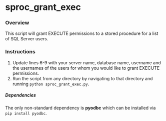 # sproc_grant_exec

### Overview
This script will grant EXECUTE permissions to a stored procedure for a list of SQL Server users.

### Instructions
1. Update lines 6-9 with your server name, database name, username and the usernames of the users for whom you would like to grant EXECUTE permissions.
2. Run the script from any directory by navigating to that directory and running `python sproc_grant_exec.py`.

##### Dependencies
The only non-standard dependency is **pyodbc** which can be installed via `pip install pyodbc`.

